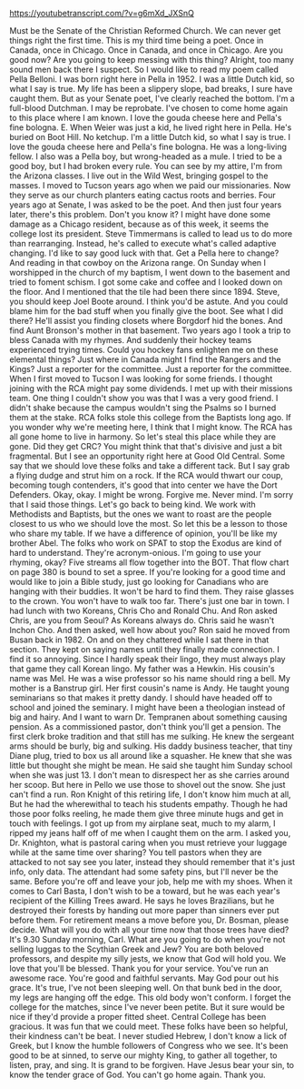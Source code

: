 https://youtubetranscript.com/?v=g6mXd_JXSnQ

 Must be the Senate of the Christian Reformed Church. We can never get things right the first time. This is my third time being a poet. Once in Canada, once in Chicago. Once in Canada, and once in Chicago. Are you good now? Are you going to keep messing with this thing? Alright, too many sound men back there I suspect. So I would like to read my poem called Pella Belloni. I was born right here in Pella in 1952. I was a little Dutch kid, so what I say is true. My life has been a slippery slope, bad breaks, I sure have caught them. But as your Senate poet, I've clearly reached the bottom. I'm a full-blood Dutchman. I may be reprobate. I've chosen to come home again to this place where I am known. I love the gouda cheese here and Pella's fine bologna. E. When Weier was just a kid, he lived right here in Pella. He's buried on Boot Hill. No ketchup. I'm a little Dutch kid, so what I say is true. I love the gouda cheese here and Pella's fine bologna. He was a long-living fellow. I also was a Pella boy, but wrong-headed as a mule. I tried to be a good boy, but I had broken every rule. You can see by my attire, I'm from the Arizona classes. I live out in the Wild West, bringing gospel to the masses. I moved to Tucson years ago when we paid our missionaries. Now they serve as our church planters eating cactus roots and berries. Four years ago at Senate, I was asked to be the poet. And then just four years later, there's this problem. Don't you know it? I might have done some damage as a Chicago resident, because as of this week, it seems the college lost its president. Steve Timmermans is called to lead us to do more than rearranging. Instead, he's called to execute what's called adaptive changing. I'd like to say good luck with that. Get a Pella here to change? And reading in that cowboy on the Arizona range. On Sunday when I worshipped in the church of my baptism, I went down to the basement and tried to foment schism. I got some cake and coffee and I looked down on the floor. And I mentioned that the tile had been there since 1894. Steve, you should keep Joel Boote around. I think you'd be astute. And you could blame him for the bad stuff when you finally give the boot. See what I did there? He'll assist you finding closets where Borgdorf hid the bones. And find Aunt Bronson's mother in that basement. Two years ago I took a trip to bless Canada with my rhymes. And suddenly their hockey teams experienced trying times. Could you hockey fans enlighten me on these elemental things? Just where in Canada might I find the Rangers and the Kings? Just a reporter for the committee. Just a reporter for the committee. When I first moved to Tucson I was looking for some friends. I thought joining with the RCA might pay some dividends. I met up with their missions team. One thing I couldn't show you was that I was a very good friend. I didn't shake because the campus wouldn't sing the Psalms so I burned them at the stake. RCA folks stole this college from the Baptists long ago. If you wonder why we're meeting here, I think that I might know. The RCA has all gone home to live in harmony. So let's steal this place while they are gone. Did they get CRC? You might think that that's divisive and just a bit fragmental. But I see an opportunity right here at Good Old Central. Some say that we should love these folks and take a different tack. But I say grab a flying dudge and strut him on a rock. If the RCA would thwart our coup, becoming tough contenders, it's good that into center we have the Dort Defenders. Okay, okay. I might be wrong. Forgive me. Never mind. I'm sorry that I said those things. Let's go back to being kind. We work with Methodists and Baptists, but the ones we want to roast are the people closest to us who we should love the most. So let this be a lesson to those who share my table. If we have a difference of opinion, you'll be like my brother Abel. The folks who work on SPAT to stop the Exodus are kind of hard to understand. They're acronym-onious. I'm going to use your rhyming, okay? Five streams all flow together into the BOT. That flow chart on page 380 is bound to set a spree. If you're looking for a good time and would like to join a Bible study, just go looking for Canadians who are hanging with their buddies. It won't be hard to find them. They raise glasses to the crown. You won't have to walk too far. There's just one bar in town. I had lunch with two Koreans, Chris Cho and Ronald Chu. And Ron asked Chris, are you from Seoul? As Koreans always do. Chris said he wasn't Inchon Cho. And then asked, well how about you? Ron said he moved from Busan back in 1982. On and on they chattered while I sat there in that section. They kept on saying names until they finally made connection. I find it so annoying. Since I hardly speak their lingo, they must always play that game they call Korean lingo. My father was a Hewkin. His cousin's name was Mel. He was a wise professor so his name should ring a bell. My mother is a Banstrup girl. Her first cousin's name is Andy. He taught young seminarians so that makes it pretty dandy. I should have headed off to school and joined the seminary. I might have been a theologian instead of big and hairy. And I want to warn Dr. Tempranen about something causing pension. As a commissioned pastor, don't think you'll get a pension. The first clerk broke tradition and that still has me sulking. He knew the sergeant arms should be burly, big and sulking. His daddy business teacher, that tiny Diane plug, tried to box us all around like a squasher. He knew that she was little but thought she might be mean. He said she taught him Sunday school when she was just 13. I don't mean to disrespect her as she carries around her scoop. But here in Pello we use those to shovel out the snow. She just can't find a run. Ron Knight of this retiring life, I don't know him much at all, But he had the wherewithal to teach his students empathy. Though he had those poor folks reeling, he made them give three minute hugs and get in touch with feelings. I got up from my airplane seat, much to my alarm, I ripped my jeans half off of me when I caught them on the arm. I asked you, Dr. Knighton, what is pastoral caring when you must retrieve your luggage while at the same time over sharing? You tell pastors when they are attacked to not say see you later, instead they should remember that it's just info, only data. The attendant had some safety pins, but I'll never be the same. Before you're off and leave your job, help me with my shoes. When it comes to Carl Basta, I don't wish to be a toward, but he was each year's recipient of the Killing Trees award. He says he loves Brazilians, but he destroyed their forests by handing out more paper than sinners ever put before them. For retirement means a move before you, Dr. Bosman, please decide. What will you do with all your time now that those trees have died? It's 9.30 Sunday morning, Carl. What are you going to do when you're not selling luggas to the Scythian Greek and Jew? You are both beloved professors, and despite my silly jests, we know that God will hold you. We love that you'll be blessed. Thank you for your service. You've run an awesome race. You're good and faithful servants. May God pour out his grace. It's true, I've not been sleeping well. On that bunk bed in the door, my legs are hanging off the edge. This old body won't conform. I forget the college for the matches, since I've never been petite. But it sure would be nice if they'd provide a proper fitted sheet. Central College has been gracious. It was fun that we could meet. These folks have been so helpful, their kindness can't be beat. I never studied Hebrew, I don't know a lick of Greek, but I know the humble followers of Congress who we see. It's been good to be at sinned, to serve our mighty King, to gather all together, to listen, pray, and sing. It is grand to be forgiven. Have Jesus bear your sin, to know the tender grace of God. You can't go home again. Thank you.
